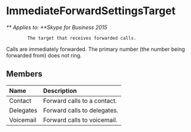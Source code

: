 
# ImmediateForwardSettingsTarget


_** Applies to: **Skype for Business 2015_

            The target that receives forwarded calls.
            
Calls are immediately forwarded. The primary number (the number being forwarded from)
            does not ring. 
            
## Members



|**Name**|**Description**|
|:-----|:-----|
|Contact|Forward calls to a contact.|
|Delegates|Forward calls to delegates.|
|Voicemail|Forward calls to voicemail.|
